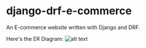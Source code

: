 # django-drf-e-commerce
An E-commerce website written with Django and DRF.

Here's the ER Diagram:
![alt text]()
